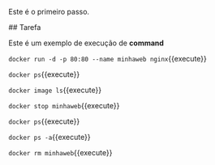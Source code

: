 Este é o primeiro passo.

## Tarefa

Este é um exemplo de execução de **command**

`docker run -d -p 80:80 --name minhaweb nginx`{{execute}}

`docker ps`{{execute}}

`docker image ls`{{execute}}

`docker stop minhaweb`{{execute}}

`docker ps`{{execute}}

`docker ps -a`{{execute}}

`docker rm minhaweb`{{execute}}


